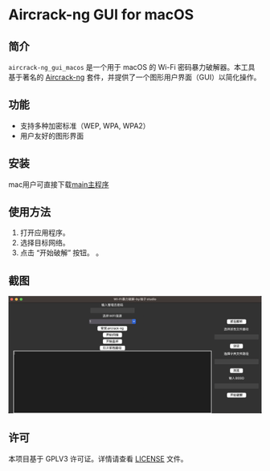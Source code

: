 # Aircrack-ng GUI for macOS

## 简介

`aircrack-ng_gui_macos` 是一个用于 macOS 的 Wi-Fi 密码暴力破解器。本工具基于著名的 [Aircrack-ng](https://www.aircrack-ng.org/) 套件，并提供了一个图形用户界面（GUI）以简化操作。

## 功能

- 支持多种加密标准（WEP, WPA, WPA2）
- 用户友好的图形界面

## 安装

mac用户可直接下载[main主程序](main)


## 使用方法

1. 打开应用程序。
2. 选择目标网络。
3. 点击 “开始破解” 按钮。
。

## 截图

![应用截图](screenshots/app.png)

## 许可

本项目基于 GPLV3 许可证。详情请查看 [LICENSE](LICENSE) 文件。
